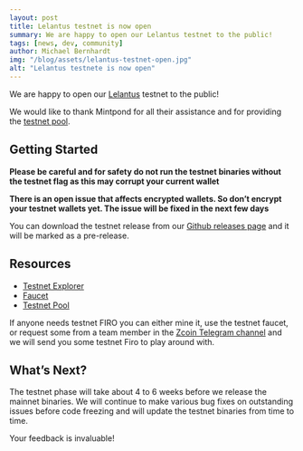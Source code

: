```yaml
---
layout: post
title: Lelantus testnet is now open
summary: We are happy to open our Lelantus testnet to the public!
tags: [news, dev, community]
author: Michael Bernhardt
img: "/blog/assets/lelantus-testnet-open.jpg"
alt: "Lelantus testnete is now open"
---
```

We are happy to open our [Lelantus](https://firo.org/2019/04/14/lelantus-firo.html) testnet to the public!

We would like to thank Mintpond for all their assistance and for providing the [testnet pool](https://testnet.mintpond.com/#!/firo).

## Getting Started

**Please be careful and for safety do not run the testnet binaries without the testnet flag as this may corrupt your current wallet**

**There is an open issue that affects encrypted wallets. So don’t encrypt your testnet wallets yet. The issue will be fixed in the next few days**

You can download the testnet release from our [Github releases page](https://github.com/firoorg/firo/releases) and it will be marked as a pre-release.

## Resources

- [Testnet Explorer](https://testexplorer.zcoin.io/)
- [Faucet](https://testexplorer.zcoin.io/faucet)
- [Testnet Pool](https://testnet.mintpond.com/#!/firo)

If anyone needs testnet FIRO you can either mine it, use the testnet faucet, or request some from a team member in the [Zcoin Telegram channel](https://telegram.me/firoproject) and we will send you some testnet Firo to play around with.

## What’s Next?

The testnet phase will take about 4 to 6 weeks before we release the mainnet binaries. We will continue to make various bug fixes on outstanding issues before code freezing and will update the testnet binaries from time to time.

Your feedback is invaluable!
